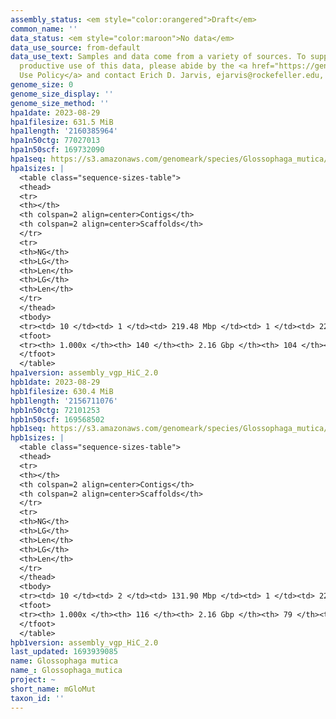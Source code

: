 ```yaml
---
assembly_status: <em style="color:orangered">Draft</em>
common_name: ''
data_status: <em style="color:maroon">No data</em>
data_use_source: from-default
data_use_text: Samples and data come from a variety of sources. To support fair and
  productive use of this data, please abide by the <a href="https://genome10k.soe.ucsc.edu/data-use-policies/">Data
  Use Policy</a> and contact Erich D. Jarvis, ejarvis@rockefeller.edu, with any questions.
genome_size: 0
genome_size_display: ''
genome_size_method: ''
hpa1date: 2023-08-29
hpa1filesize: 631.5 MiB
hpa1length: '2160385964'
hpa1n50ctg: 77027013
hpa1n50scf: 169732090
hpa1seq: https://s3.amazonaws.com/genomeark/species/Glossophaga_mutica/mGloMut1/assembly_vgp_HiC_2.0/mGloMut1.HiC.hap1.20230829.fasta.gz
hpa1sizes: |
  <table class="sequence-sizes-table">
  <thead>
  <tr>
  <th></th>
  <th colspan=2 align=center>Contigs</th>
  <th colspan=2 align=center>Scaffolds</th>
  </tr>
  <tr>
  <th>NG</th>
  <th>LG</th>
  <th>Len</th>
  <th>LG</th>
  <th>Len</th>
  </tr>
  </thead>
  <tbody>
  <tr><td> 10 </td><td> 1 </td><td> 219.48 Mbp </td><td> 1 </td><td> 224.30 Mbp </td></tr><tr><td> 20 </td><td> 3 </td><td> 167.70 Mbp </td><td> 2 </td><td> 223.83 Mbp </td></tr><tr><td> 30 </td><td> 4 </td><td> 143.34 Mbp </td><td> 3 </td><td> 219.48 Mbp </td></tr><tr><td> 40 </td><td> 6 </td><td> 89.28 Mbp </td><td> 4 </td><td> 213.30 Mbp </td></tr><tr style="background-color:#cccccc;"><td> 50 </td><td> 8 </td><td style="background-color:#88ff88;"> 77.03 Mbp </td><td> 6 </td><td style="background-color:#88ff88;"> 169.73 Mbp </td></tr><tr><td> 60 </td><td> 11 </td><td> 60.44 Mbp </td><td> 7 </td><td> 143.34 Mbp </td></tr><tr><td> 70 </td><td> 15 </td><td> 55.08 Mbp </td><td> 9 </td><td> 116.65 Mbp </td></tr><tr><td> 80 </td><td> 20 </td><td> 36.18 Mbp </td><td> 10 </td><td> 115.37 Mbp </td></tr><tr><td> 90 </td><td> 29 </td><td> 18.09 Mbp </td><td> 13 </td><td> 66.63 Mbp </td></tr><tr><td> 100 </td><td> 140 </td><td> 1.87 Kbp </td><td> 104 </td><td> 1.87 Kbp </td></tr></tbody>
  <tfoot>
  <tr><th> 1.000x </th><th> 140 </th><th> 2.16 Gbp </th><th> 104 </th><th> 2.16 Gbp </th></tr>
  </tfoot>
  </table>
hpa1version: assembly_vgp_HiC_2.0
hpb1date: 2023-08-29
hpb1filesize: 630.4 MiB
hpb1length: '2156711076'
hpb1n50ctg: 72101253
hpb1n50scf: 169568502
hpb1seq: https://s3.amazonaws.com/genomeark/species/Glossophaga_mutica/mGloMut1/assembly_vgp_HiC_2.0/mGloMut1.HiC.hap2.20230829.fasta.gz
hpb1sizes: |
  <table class="sequence-sizes-table">
  <thead>
  <tr>
  <th></th>
  <th colspan=2 align=center>Contigs</th>
  <th colspan=2 align=center>Scaffolds</th>
  </tr>
  <tr>
  <th>NG</th>
  <th>LG</th>
  <th>Len</th>
  <th>LG</th>
  <th>Len</th>
  </tr>
  </thead>
  <tbody>
  <tr><td> 10 </td><td> 2 </td><td> 131.90 Mbp </td><td> 1 </td><td> 227.85 Mbp </td></tr><tr><td> 20 </td><td> 3 </td><td> 124.33 Mbp </td><td> 2 </td><td> 222.90 Mbp </td></tr><tr><td> 30 </td><td> 5 </td><td> 106.71 Mbp </td><td> 3 </td><td> 217.72 Mbp </td></tr><tr><td> 40 </td><td> 7 </td><td> 102.56 Mbp </td><td> 4 </td><td> 213.11 Mbp </td></tr><tr style="background-color:#cccccc;"><td> 50 </td><td> 10 </td><td style="background-color:#88ff88;"> 72.10 Mbp </td><td> 6 </td><td style="background-color:#88ff88;"> 169.57 Mbp </td></tr><tr><td> 60 </td><td> 13 </td><td> 56.85 Mbp </td><td> 7 </td><td> 143.03 Mbp </td></tr><tr><td> 70 </td><td> 18 </td><td> 46.98 Mbp </td><td> 9 </td><td> 116.23 Mbp </td></tr><tr><td> 80 </td><td> 23 </td><td> 36.32 Mbp </td><td> 10 </td><td> 115.28 Mbp </td></tr><tr><td> 90 </td><td> 31 </td><td> 21.01 Mbp </td><td> 12 </td><td> 97.15 Mbp </td></tr><tr><td> 100 </td><td> 116 </td><td> 1.87 Kbp </td><td> 79 </td><td> 1.87 Kbp </td></tr></tbody>
  <tfoot>
  <tr><th> 1.000x </th><th> 116 </th><th> 2.16 Gbp </th><th> 79 </th><th> 2.16 Gbp </th></tr>
  </tfoot>
  </table>
hpb1version: assembly_vgp_HiC_2.0
last_updated: 1693939085
name: Glossophaga mutica
name_: Glossophaga_mutica
project: ~
short_name: mGloMut
taxon_id: ''
---
```

